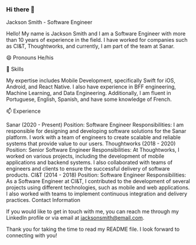 ### Hi there 👋

Jackson Smith - Software Engineer

Hello! My name is Jackson Smith and I am a Software Engineer with more than 10 years of experience in the field. I have worked for companies such as CI&T, Thoughtworks, and currently, I am part of the team at Sanar.

😄 Pronouns
He/his

🔭 Skills

My expertise includes Mobile Development, specifically Swift for iOS, Android, and React Native. I also have experience in BFF engineering, Machine Learning, and Data Engineering. Additionally, I am fluent in Portuguese, English, Spanish, and have some knowledge of French.

📫 Experience

Sanar (2020 - Present)
Position: Software Engineer
Responsibilities: I am responsible for designing and developing software solutions for the Sanar platform. I work with a team of engineers to create scalable and reliable systems that provide value to our users.
Thoughtworks (2018 - 2020)
Position: Senior Software Engineer
Responsibilities: At Thoughtworks, I worked on various projects, including the development of mobile applications and backend systems. I also collaborated with teams of engineers and clients to ensure the successful delivery of software products.
CI&T (2014 - 2018)
Position: Software Engineer
Responsibilities: As a Software Engineer at CI&T, I contributed to the development of several projects using different technologies, such as mobile and web applications. I also worked with teams to implement continuous integration and delivery practices.
Contact Information

If you would like to get in touch with me, you can reach me through my LinkedIn profile or via email at jacksonsmith@email.com.

Thank you for taking the time to read my README file. I look forward to connecting with you!

<!--
**jacksonsmith/jacksonsmith** is a ✨ _special_ ✨ repository because its `README.md` (this file) appears on your GitHub profile.

Here are some ideas to get you started:

- 🔭 I’m currently working on ...
- 🌱 I’m currently learning ...
- 👯 I’m looking to collaborate on ...
- 🤔 I’m looking for help with ...
- 💬 Ask me about ...
- 📫 How to reach me: ...
- 😄 Pronouns: ...
- ⚡ Fun fact: ...
-->
